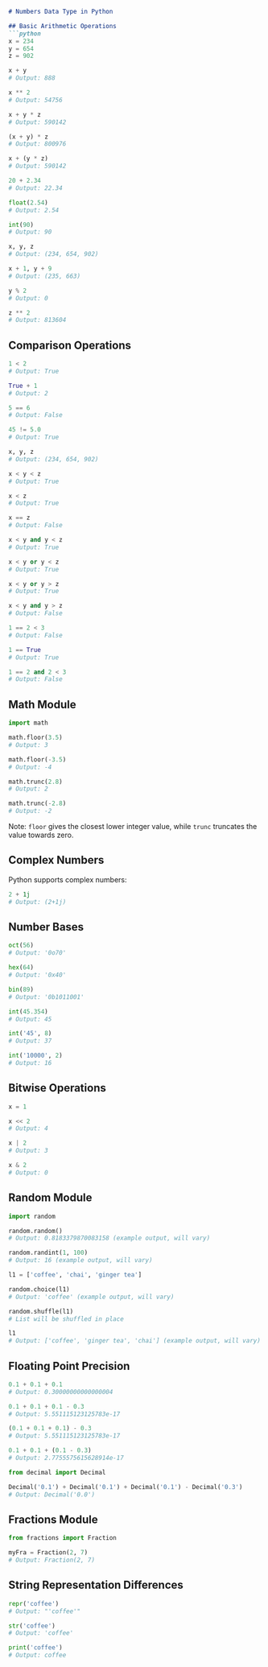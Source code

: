 ```markdown
# Numbers Data Type in Python

## Basic Arithmetic Operations
```python
x = 234
y = 654
z = 902

x + y
# Output: 888

x ** 2
# Output: 54756

x + y * z
# Output: 590142

(x + y) * z
# Output: 800976

x + (y * z)
# Output: 590142

20 + 2.34
# Output: 22.34

float(2.54)
# Output: 2.54

int(90)
# Output: 90

x, y, z
# Output: (234, 654, 902)

x + 1, y + 9 
# Output: (235, 663)

y % 2
# Output: 0

z ** 2
# Output: 813604
```

## Comparison Operations
```python
1 < 2
# Output: True

True + 1
# Output: 2

5 == 6
# Output: False

45 != 5.0
# Output: True

x, y, z
# Output: (234, 654, 902)

x < y < z
# Output: True

x < z
# Output: True

x == z
# Output: False

x < y and y < z
# Output: True

x < y or y < z
# Output: True

x < y or y > z
# Output: True

x < y and y > z
# Output: False

1 == 2 < 3
# Output: False

1 == True
# Output: True

1 == 2 and 2 < 3
# Output: False
```

## Math Module
```python
import math

math.floor(3.5)
# Output: 3

math.floor(-3.5)
# Output: -4

math.trunc(2.8)
# Output: 2

math.trunc(-2.8)
# Output: -2
```
Note: `floor` gives the closest lower integer value, while `trunc` truncates the value towards zero.

## Complex Numbers
Python supports complex numbers:
```python
2 + 1j
# Output: (2+1j)
```

## Number Bases
```python
oct(56)
# Output: '0o70'

hex(64)
# Output: '0x40'

bin(89)
# Output: '0b1011001'

int(45.354)
# Output: 45

int('45', 8)
# Output: 37

int('10000', 2)
# Output: 16
```

## Bitwise Operations
```python
x = 1

x << 2
# Output: 4

x | 2
# Output: 3

x & 2
# Output: 0
```

## Random Module
```python
import random

random.random()
# Output: 0.8183379870083158 (example output, will vary)

random.randint(1, 100)
# Output: 16 (example output, will vary)

l1 = ['coffee', 'chai', 'ginger tea']

random.choice(l1)
# Output: 'coffee' (example output, will vary)

random.shuffle(l1)
# List will be shuffled in place

l1
# Output: ['coffee', 'ginger tea', 'chai'] (example output, will vary)
```

## Floating Point Precision
```python
0.1 + 0.1 + 0.1
# Output: 0.30000000000000004

0.1 + 0.1 + 0.1 - 0.3
# Output: 5.551115123125783e-17

(0.1 + 0.1 + 0.1) - 0.3
# Output: 5.551115123125783e-17

0.1 + 0.1 + (0.1 - 0.3)
# Output: 2.7755575615628914e-17

from decimal import Decimal

Decimal('0.1') + Decimal('0.1') + Decimal('0.1') - Decimal('0.3')
# Output: Decimal('0.0')
```

## Fractions Module
```python
from fractions import Fraction

myFra = Fraction(2, 7)
# Output: Fraction(2, 7)
```

## String Representation Differences
```python
repr('coffee')
# Output: "'coffee'"

str('coffee')
# Output: 'coffee'

print('coffee')
# Output: coffee
```